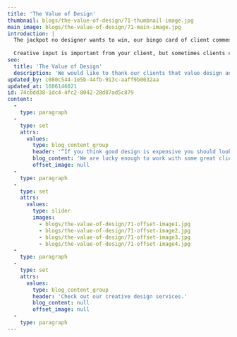 ```yaml
---
title: 'The Value of Design'
thumbnail: blogs/the-value-of-design/71-thumbnail-image.jpg
main_image: blogs/the-value-of-design/71-main-image.jpg
introduction: |
  The jackpot no designer wants to win, our bingo card of client comments will be all too familiar to a few. Many designers will know the feeling when a client will turn to you and say things such as ‘I could have done that in 5 minutes’, ‘what do you do, colour-in all day?’ and the ‘why am I paying for something so simple’. With the rise of computers and technology these days, many people consider themselves designers just because they think they have the tools to do so. What they don’t always have is the knowledge and experience designers work so hard to gain, or the creative mind to conceptualise ideas.
  
  Creative input is important from your client, but sometimes clients can try to lead the project too much. Everyone has their tastes, choices and opinions but you wouldn’t tell a lawyer how you think they should work or a doctor why you think your way of doing something is better than theirs. So why is a profession in design so different?
seo:
  title: 'The Value of Design'
  description: 'We would like to thank our clients that value design and understand how hard we work to creatively solve problems. Get in touch with our team on 01253 297900.'
updated_by: c080c544-1e5b-44fb-913c-aaff9b0032aa
updated_at: 1606146021
id: 74cbdd38-1dc4-4fc2-8042-28d87ad5c879
content:
  -
    type: paragraph
  -
    type: set
    attrs:
      values:
        type: blog_content_group
        header: '“If you think good design is expensive you should look at the cost of bad design.” Dr.Ralf Speth, CEO Jaguar'
        blog_content: 'We are lucky enough to work with some great clients that value design and understand how hard we work to creatively solve problems.'
        offset_image: null
  -
    type: paragraph
  -
    type: set
    attrs:
      values:
        type: slider
        images:
          - blogs/the-value-of-design/71-offset-image1.jpg
          - blogs/the-value-of-design/71-offset-image2.jpg
          - blogs/the-value-of-design/71-offset-image3.jpg
          - blogs/the-value-of-design/71-offset-image4.jpg
  -
    type: paragraph
  -
    type: set
    attrs:
      values:
        type: blog_content_group
        header: 'Check out our creative design services.'
        blog_content: null
        offset_image: null
  -
    type: paragraph
---
```

